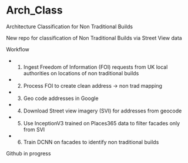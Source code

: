 # Arch_Class
Architecture Classification for Non Traditional Builds

New repo for classification of Non Traditional Builds via Street View data 

Workflow 
- 1. Ingest Freedom of Information (FOI) requests from UK local authorities on locations of non traditional builds 
- 2. Process FOI to create clean address -> non trad mapping 
- 3. Geo code addresses in Google 
- 4. Download Street view imagery (SVI) for addresses from geocode 
- 5. Use InceptionV3 trained on Places365 data to filter facades only from SVI
- 6. Train DCNN on facades to identify non traditional builds 

Github in progress 
